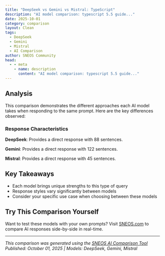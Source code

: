 ```yaml
---
title: "DeepSeek vs Gemini vs Mistral: TypeScript"
description: "AI model comparison: typescript 5.5 guide..."
date: 2025-10-01
category: comparison
layout: Clean
tags:
  - DeepSeek
  - Gemini
  - Mistral
  - AI Comparison
author: SNEOS Community
head:
  - - meta
    - name: description
      content: "AI model comparison: typescript 5.5 guide..."
---
```


<ChatComparison
  title="DeepSeek vs Gemini vs Mistral: TypeScript"
  prompt="typescript 5.5 guide"
  :responses='{
    "DeepSeek": "Of course! TypeScript 5.5, released in June 2024, is a feature-packed update that brings significant performance improvements, new type predicates, and several other enhancements that make JavaScript development safer and more efficient.\n\nHere is a comprehensive guide to the key features and changes in TypeScript 5.5.\n\n---\n\n### 1. The \u0060inferred\u0060 Keyword in Template String Types\n\nThis is a powerful new feature for type-level string manipulation. It allows you to \u0022capture\u0022 parts of a string template literal type during inference.\n\n**The Problem Before:**\nPreviously, extracting parts of a string was cumbersome and often required complex recursive conditional types.\n\n\u0060\u0060\u0060typescript\n// Old way: Using a complex conditional type\ntype ExtractName\u003CT\u003E = T extends \u0060Hello, ${infer Name}\u0060 ? Name : never;\ntype OldName = ExtractName\u003C\u0022Hello, Alice\u0022\u003E; // type OldName = \u0022Alice\u0022\n\u0060\u0060\u0060\n\n**The New Way with \u0060inferred\u0060:**\n\nThe new \u0060inferred\u0060 syntax is more intuitive and declarative. It feels like destructuring at the type level.\n\n\u0060\u0060\u0060typescript\n// New way: Using the \u0060inferred\u0060 keyword directly in the template\ntype NewName\u003CT\u003E = T extends \u0060Hello, ${inferred Name}\u0060 ? Name : never;\ntype Name = NewName\u003C\u0022Hello, Alice\u0022\u003E; // type Name = \u0022Alice\u0022\n\u0060\u0060\u0060\n\nYou can capture multiple parts at once:\n\n\u0060\u0060\u0060typescript\ntype SplitAtUnderscore\u003CS\u003E = S extends \u0060${infer First}_${infer Rest}\u0060 ? [First, Rest] : [S];\ntype Parts = SplitAtUnderscore\u003C\u0022foo_bar\u0022\u003E; // type Parts = [\u0022foo\u0022, \u0022bar\u0022]\n\u0060\u0060\u0060\n\n**Why it\u0027s better:** It\u0027s syntactically cleaner and makes complex string parsing types much easier to write and read.\n\n---\n\n### 2. Regular Expression Syntax Checking\n\nTypeScript can now validate your regular expression patterns at compile time! If you provide a string that is not a valid regex to APIs like \u0060RegExp\u0060 constructor, TypeScript will give you an error.\n\n\u0060\u0060\u0060typescript\n// This is a valid regex\nconst validRegex = new RegExp(\u0022[a-z]\u002B\u0022); // OK\n\n// This is NOT a valid regex! TypeScript 5.5 will catch this.\nconst invalidRegex = new RegExp(\u0022[a-z\u0022); \n// Error: \u0022Unterminated character class.\u0022\n\u0060\u0060\u0060\n\n**Why it\u0027s better:** Catches a common class of bugs earlier, right in your editor, without having to run your code.\n\n---\n\n### 3. Isolated Declarations\n\nThis is a major feature for library authors and large monorepos. \u0060--isolatedDeclarations\u0060 allows declaration files (\u0060.d.ts\u0060) to be generated in parallel, significantly speeding up build times.\n\n**What it does:** It enables a build process where multiple \u0060.ts\u0060 files can have their \u0060.d.ts\u0060 declaration files generated simultaneously by different processes (e.g., using \u0060tsc --declaration --emitDeclarationOnly\u0060 in a parallelized build tool).\n\n**How to use it:** Add the flag to your \u0060tsconfig.json\u0060.\n\n\u0060\u0060\u0060json\n{\n  \u0022compilerOptions\u0022: {\n    \u0022declaration\u0022: true,\n    \u0022isolatedDeclarations\u0022: true\n  }\n}\n\u0060\u0060\u0060\n\n**Why it\u0027s better:** Dramatically faster build times for projects that generate declaration files, especially in CI/CD pipelines.\n\n---\n\n### 4. Performance and Optimizations\n\nTypeScript 5.5 includes massive performance gains in several key areas:\n\n*   **Faster Incremental Builds (\u0060--build\u0060):** The \u0060--build\u0060 mode (used with project references) now avoids saving state to disk that is unnecessary for the next build, leading to 2-3x faster incremental build times in many scenarios.\n*   **\u0060--watch\u0060 Mode:** The \u0060--watch\u0060 mode has been rewritten to be more responsive and use less CPU.\n*   **\u0060--isolatedDeclarations\u0060:** As mentioned above, this enables parallelization, which is a huge performance win.\n*   **Memory Usage:** Reduced memory usage for object types, leading to faster type-checking and lower overall memory footprint.\n\n---\n\n### 5. Preserved Narrowing in Closures Following Last Assignments\n\nTypeScript\u0027s control flow analysis has been improved to preserve narrowed types in closures, *if* the variable is not reassigned after the closure is created.\n\n\u0060\u0060\u0060typescript\nfunction validateInput(input: string | number) {\n  if (typeof input === \u0022string\u0022) {\n    // input is narrowed to \u0027string\u0027 here\n    setTimeout(() =\u003E {\n      // In TypeScript 5.4 and earlier, \u0060input\u0060 would revert to \u0060string | number\u0060 here.\n      // In TypeScript 5.5, it correctly remains \u0027string\u0027.\n      console.log(input.toUpperCase()); // OK!\n    });\n  }\n}\n\u0060\u0060\u0060\n\n**Why it\u0027s better:** More intuitive and correct type narrowing in asynchronous and callback-heavy code.\n\n---\n\n### 6. ECMAScript Set Methods\n\nTypeScript now includes type definitions for the new ECMAScript Set methods, which are useful for mathematical set operations.\n\n\u0060\u0060\u0060typescript\nconst firstSet = new Set([1, 2, 3]);\nconst secondSet = new Set([2, 3, 4]);\n\n// Union: all elements from both sets\nconst union = firstSet.union(secondSet); // Set\u003C1, 2, 3, 4\u003E\n\n// Intersection: elements present in both sets\nconst intersection = firstSet.intersection(secondSet); // Set\u003C2, 3\u003E\n\n// Difference: elements in first set but not in second\nconst difference = firstSet.difference(secondSet); // Set\u003C1\u003E\n\n// Symmetric Difference: elements in either set but not in both\nconst symmetricDifference = firstSet.symmetricDifference(secondSet); // Set\u003C1, 4\u003E\n\n// Check if one set is a subset of another\nconst isSubset = firstSet.isSubsetOf(secondSet); // false\n\u0060\u0060\u0060\n\n**Why it\u0027s better:** Provides type-safe access to these useful utility methods on \u0060Set\u0060 objects.\n\n---\n\n### 7. Other Notable Changes\n\n*   **\u0060Array.prototype.flatMap\u0060 is No Longer \u0060readonly\u0060:** The return type of \u0060flatMap\u0060 is now writable, aligning with the actual ECMAScript spec behavior.\n*   **Type Inference for \u0060Array.from\u0060:** Improved inference when using \u0060Array.from\u0060 with a \u0060mapFn\u0060 argument.\n*   **Experimental Support for \u0060get\u0060 and \u0060set\u0060 Accessors in \u0060Object.groupBy\u0060:** Type definitions for this new JavaScript feature.\n\n---\n\n### How to Get Started\n\n1.  **Install via npm:**\n    \u0060\u0060\u0060bash\n    npm install -D typescript@latest\n    \u0060\u0060\u0060\n    or\n    \u0060\u0060\u0060bash\n    npx tsc --init # to create a new tsconfig.json with the latest settings\n    \u0060\u0060\u0060\n\n2.  **Update your \u0060tsconfig.json\u0060:** Ensure your \u0060target\u0060 is at least \u0060\u0022ES2024\u0022\u0060 to get the full benefit of new lib definitions (like the Set methods).\n    \u0060\u0060\u0060json\n    {\n      \u0022compilerOptions\u0022: {\n        \u0022target\u0022: \u0022ES2024\u0022,\n        \u0022lib\u0022: [\u0022ES2024\u0022, \u0022DOM\u0022, \u0022DOM.Iterable\u0022],\n        \u0022module\u0022: \u0022ESNext\u0022,\n        // ... other options\n      }\n    }\n    \u0060\u0060\u0060\n\n### Summary\n\nTypeScript 5.5 is a robust release focused on:\n*   **Developer Experience:** New \u0060inferred\u0060 syntax and regex validation.\n*   **Performance:** Massive build speed improvements.\n*   **Correctness:** Better control flow analysis and updated lib definitions.\n\nIt\u0027s a highly recommended upgrade for all TypeScript projects. For the complete list of changes, always refer to the [official TypeScript 5.5 release notes](https://devblogs.microsoft.com/typescript/announcing-typescript-5-5/).",
    "Gemini": "Alright, let\u0027s break down TypeScript 5.5. This release isn\u0027t a massive overhaul, but it introduces some solid improvements and features.\n\n**Key Features and Changes**\n\n1.  **Type Narrowing Improvements:**\n\n    *   **Exhaustive \u0060switch\u0060 Narrowing for Union Type \u0060enum\u0060s**:  TypeScript can now reliably check for completeness in \u0060switch\u0060 statements when dealing with \u0060enum\u0060s within union types. This eliminates the need for defensive programming in these cases.\n\n        \u0060\u0060\u0060typescript\n        enum Status {\n            Open,\n            Closed,\n            InProgress\n        }\n\n        type Item =\n            | { type: \u0022task\u0022; status: Status }\n            | { type: \u0022bug\u0022; status: Status };\n\n        function processItem(item: Item) {\n            switch (item.type) {\n                case \u0022task\u0022:\n                    switch (item.status) {\n                        case Status.Open:\n                            console.log(\u0022Task is open\u0022);\n                            break;\n                        case Status.Closed:\n                            console.log(\u0022Task is closed\u0022);\n                            break;\n                        case Status.InProgress:\n                            console.log(\u0022Task is in progress\u0022);\n                            break;\n                        // TypeScript now correctly infers that all possible values of Status are covered\n                        // No need for \u0060default:\u0060 or \u0060assertNever(item.status)\u0060\n                    }\n                    break;\n                case \u0022bug\u0022:\n                    switch (item.status) {\n                        case Status.Open:\n                            console.log(\u0022Bug is open\u0022);\n                            break;\n                        case Status.Closed:\n                            console.log(\u0022Bug is closed\u0022);\n                            break;\n                        case Status.InProgress:\n                            console.log(\u0022Bug is in progress\u0022);\n                            break;\n                    }\n                    break;\n            }\n        }\n        \u0060\u0060\u0060\n\n    *   **\u0060Symbol\u0060 Discriminants in Union Types**:  You can now use \u0060Symbol\u0060 properties as discriminants in union types.  This is useful when you want to ensure type safety with unique identifiers that are not easily accessible or predictable.\n\n        \u0060\u0060\u0060typescript\n        const kindA = Symbol();\n        const kindB = Symbol();\n\n        type A = { kind: typeof kindA; value: string };\n        type B = { kind: typeof kindB; value: number };\n\n        type Union = A | B;\n\n        function process(union: Union) {\n            if (union.kind === kindA) {\n                console.log(union.value.toUpperCase()); // TypeScript knows it\u0027s type A\n            } else {\n                console.log(union.value \u002B 10); // TypeScript knows it\u0027s type B\n            }\n        }\n\n        const a: A = { kind: kindA, value: \u0022hello\u0022 };\n        const b: B = { kind: kindB, value: 42 };\n\n        process(a); // Prints HELLO\n        process(b); // Prints 52\n        \u0060\u0060\u0060\n\n2.  **\u0060using\u0060 Declarations**:\n\n    *   **Resource Management with \u0060using\u0060**:  This is a new experimental feature (enabled with \u0060--experimentalDecorators\u0060 and \u0060--target esnext\u0060 or later) that provides automatic resource management using the \u0060using\u0060 keyword.  It ensures that resources are disposed of when they go out of scope, much like \u0060using\u0060 in C# or \u0060try...finally\u0060 in JavaScript, but with a cleaner syntax.\n\n        \u0060\u0060\u0060typescript\n        interface Disposable {\n            [Symbol.dispose](): void;\n        }\n\n        class File implements Disposable {\n            private fileHandle: number; // Pretend this is a real file handle\n\n            constructor(filename: string) {\n                this.fileHandle = this.openFile(filename); // Simulated file opening\n                console.log(\u0060File ${filename} opened\u0060);\n            }\n\n            private openFile(filename: string): number {\n                // Simulate opening a file\n                console.log(\u0060Simulating opening file ${filename}\u0060);\n                return Math.random(); // Return a placeholder file handle\n            }\n\n            read(): string {\n                // Simulate reading from the file\n                return \u0022Some data from the file.\u0022;\n            }\n\n            [Symbol.dispose]() {\n                this.closeFile(this.fileHandle);\n                console.log(\u0022File disposed\u0022);\n            }\n\n            private closeFile(handle: number) {\n                // Simulate closing a file\n                console.log(\u0060Simulating closing file with handle ${handle}\u0060);\n            }\n        }\n\n        function processFile(filename: string) {\n            using file = new File(filename);  // File is disposed when exiting this scope\n\n            console.log(file.read());\n        }\n\n        processFile(\u0022myFile.txt\u0022);\n\n        // Output:\n        // Simulating opening file myFile.txt\n        // File myFile.txt opened\n        // Some data from the file.\n        // Simulating closing file with handle [some random number]\n        // File disposed\n        \u0060\u0060\u0060\n\n    *   **Async Resource Management with \u0060await using\u0060**:  For asynchronous resource disposal, use \u0060await using\u0060 with objects that implement \u0060Symbol.asyncDispose\u0060.\n\n        \u0060\u0060\u0060typescript\n        interface AsyncDisposable {\n            [Symbol.asyncDispose](): Promise\u003Cvoid\u003E;\n        }\n\n        class AsyncFile implements AsyncDisposable {\n            private fileHandle: number;\n\n            constructor(filename: string) {\n                this.fileHandle = this.openFile(filename);\n                console.log(\u0060AsyncFile ${filename} opened\u0060);\n            }\n\n            private openFile(filename: string): number {\n                console.log(\u0060Simulating opening async file ${filename}\u0060);\n                return Math.random();\n            }\n\n            async read(): Promise\u003Cstring\u003E {\n                return \u0022Some async data.\u0022;\n            }\n\n            async [Symbol.asyncDispose](): Promise\u003Cvoid\u003E {\n                await this.closeFile(this.fileHandle);\n                console.log(\u0022AsyncFile disposed\u0022);\n            }\n\n            private async closeFile(handle: number): Promise\u003Cvoid\u003E {\n                await new Promise(resolve =\u003E setTimeout(resolve, 50));  // Simulate an async operation\n                console.log(\u0060Simulating closing async file with handle ${handle}\u0060);\n            }\n        }\n\n        async function processAsyncFile(filename: string) {\n            await using file = new AsyncFile(filename);\n\n            console.log(await file.read());\n        }\n\n        processAsyncFile(\u0022asyncFile.txt\u0022);\n\n        //Output:\n        // Simulating opening async file asyncFile.txt\n        // AsyncFile asyncFile.txt opened\n        // Some async data.\n        // Simulating closing async file with handle [some random number]\n        // AsyncFile disposed\n        \u0060\u0060\u0060\n\n    *   **Why Use \u0060using\u0060?**  It\u0027s a significant improvement over manually managing resources with \u0060try...finally\u0060 blocks, making code cleaner and less error-prone.  It\u0027s especially valuable in environments like Node.js where managing file handles, database connections, and other system resources is critical.\n\n3.  **Inlay Hints for Parameter Names:**\n\n    *   TypeScript now provides inlay hints for parameter names in function calls.  This makes code more readable, especially when function calls have multiple arguments of the same type.\n    *   Requires editor support (VS Code, for example, has settings to enable this).\n\n        \u0060\u0060\u0060typescript\n        function createUser(name: string, age: number, isAdmin: boolean) {\n          // ...\n        }\n\n        createUser(\u0022Alice\u0022, 30, true); // Without inlay hints: unclear what each argument represents\n        createUser(/*name:*/ \u0022Alice\u0022, /*age:*/ 30, /*isAdmin:*/ true); // With inlay hints: clearer\n        \u0060\u0060\u0060\n\n4.  **Breaking Changes and Considerations:**\n\n    *   **\u0060lib.d.ts\u0060 Changes**:  There might be minor breaking changes in the standard library definitions (\u0060lib.d.ts\u0060).  Review your code if you\u0027re relying on specific, less common parts of the standard library.\n    *   **Compiler Options and Node.js Versions**:  Ensure your compiler options (\u0060tsconfig.json\u0060) are compatible with the Node.js version you\u0027re targeting.  Use the appropriate \u0060target\u0060 and \u0060module\u0060 settings.\n\n**How to Upgrade:**\n\n1.  **Install the new version:**\n\n    \u0060\u0060\u0060bash\n    npm install -D typescript@latest\n    # or\n    yarn add -D typescript@latest\n    # or\n    pnpm add -D typescript@latest\n    \u0060\u0060\u0060\n\n2.  **Update your VS Code settings (if applicable):**\n\n    *   Make sure VS Code is using the workspace version of TypeScript (check the TypeScript version in the bottom-right corner).  You might need to select \u0022Select TypeScript Version...\u0022 from the command palette and choose the version in your \u0060node_modules\u0060.\n\n3.  **Update your \u0060tsconfig.json\u0060:**\n\n    *   Consider updating the \u0060target\u0060 and \u0060module\u0060 settings to match your desired environment (e.g., \u0060esnext\u0060 or \u0060es2022\u0060).\n    *   If you\u0027re using the \u0060using\u0060 declarations, add \u0060--experimentalDecorators\u0060 and ensure your \u0060target\u0060 is at least \u0060esnext\u0060.\n\n4.  **Test Thoroughly:**  After upgrading, run your tests to catch any potential compatibility issues.  Pay close attention to type errors and runtime behavior.\n\n**Example \u0060tsconfig.json\u0060 (with experimental features):**\n\n\u0060\u0060\u0060json\n{\n  \u0022compilerOptions\u0022: {\n    \u0022target\u0022: \u0022esnext\u0022,\n    \u0022module\u0022: \u0022esnext\u0022,\n    \u0022moduleResolution\u0022: \u0022node\u0022,\n    \u0022jsx\u0022: \u0022react-jsx\u0022,\n    \u0022esModuleInterop\u0022: true,\n    \u0022strict\u0022: true,\n    \u0022skipLibCheck\u0022: true,\n    \u0022forceConsistentCasingInFileNames\u0022: true,\n    \u0022experimentalDecorators\u0022: true,\n    \u0022lib\u0022: [\u0022esnext\u0022, \u0022dom\u0022] // Include DOM types for browser environments\n  },\n  \u0022include\u0022: [\u0022src/**/*\u0022],\n  \u0022exclude\u0022: [\u0022node_modules\u0022]\n}\n\u0060\u0060\u0060\n\n**In Summary:**\n\nTypeScript 5.5 is a good incremental update focusing on improved type narrowing and experimental resource management.  The \u0060using\u0060 declarations, while experimental, have the potential to greatly simplify resource handling in TypeScript/JavaScript projects. Remember to thoroughly test your code after upgrading, especially if you\u0027re using experimental features or relying on less common parts of the standard library.  Also enable inlay hints to benefit from the code readability improvements.\n",
    "Mistral": "As of my knowledge cutoff in October 2023, TypeScript 5.5 has not been released, so I can\u0027t provide a specific guide for it. However, I can give you a general overview of what you might expect from a new TypeScript release and how to get started with TypeScript in general.\n\n### General Overview of TypeScript Releases\n\nTypeScript releases typically include new features, improvements, and bug fixes. Here are some common areas where you might see updates:\n\n1. **Language Features**: New syntax or constructs that make the language more expressive or easier to use.\n2. **Type System Improvements**: Enhancements to the type system to make it more powerful and flexible.\n3. **Tooling**: Improvements to the TypeScript compiler (\u0060tsc\u0060), language server, and other tools.\n4. **Performance**: Optimizations to make the compiler faster and more efficient.\n5. **Compatibility**: Ensuring compatibility with the latest JavaScript features and standards.\n\n### Getting Started with TypeScript\n\nIf you\u0027re new to TypeScript, here\u0027s a basic guide to get you started:\n\n#### 1. Installation\n\nFirst, you need to install TypeScript. You can do this using npm (Node Package Manager):\n\n\u0060\u0060\u0060sh\nnpm install -g typescript\n\u0060\u0060\u0060\n\n#### 2. Setting Up a Project\n\nCreate a new directory for your project and navigate into it:\n\n\u0060\u0060\u0060sh\nmkdir my-typescript-project\ncd my-typescript-project\n\u0060\u0060\u0060\n\nInitialize a new npm project:\n\n\u0060\u0060\u0060sh\nnpm init -y\n\u0060\u0060\u0060\n\nInstall TypeScript locally to your project:\n\n\u0060\u0060\u0060sh\nnpm install typescript --save-dev\n\u0060\u0060\u0060\n\n#### 3. Configuration\n\nCreate a \u0060tsconfig.json\u0060 file to configure your TypeScript project:\n\n\u0060\u0060\u0060sh\nnpx tsc --init\n\u0060\u0060\u0060\n\nThis will generate a \u0060tsconfig.json\u0060 file with default settings. You can customize this file to suit your project\u0027s needs.\n\n#### 4. Writing TypeScript Code\n\nCreate a new TypeScript file, for example, \u0060index.ts\u0060:\n\n\u0060\u0060\u0060typescript\n// index.ts\nfunction greet(name: string): string {\n    return \u0060Hello, ${name}!\u0060;\n}\n\nconsole.log(greet(\u0022World\u0022));\n\u0060\u0060\u0060\n\n#### 5. Compiling TypeScript\n\nCompile your TypeScript code to JavaScript using the TypeScript compiler:\n\n\u0060\u0060\u0060sh\nnpx tsc\n\u0060\u0060\u0060\n\nThis will generate a \u0060index.js\u0060 file in your project directory.\n\n#### 6. Running the Compiled Code\n\nYou can run the compiled JavaScript code using Node.js:\n\n\u0060\u0060\u0060sh\nnode index.js\n\u0060\u0060\u0060\n\n### Key Features to Look Out For\n\nWhile I can\u0027t provide specifics for TypeScript 5.5, here are some features that have been introduced in recent versions that you might find useful:\n\n- **Control Flow Analysis**: Improvements in how TypeScript analyzes control flow to provide better type inferences.\n- **Template Literal Types**: Allows for more expressive type manipulations using template literals.\n- **Variadic Tuple Types**: Enhances the ability to work with tuples of varying lengths.\n- **Module Augmentation**: Improvements in how you can extend existing modules.\n- **Project References**: Better support for large projects with multiple sub-projects.\n\n### Staying Updated\n\nTo stay updated with the latest TypeScript releases and features, you can follow the official TypeScript blog and GitHub repository:\n\n- [TypeScript Blog](https://devblogs.microsoft.com/typescript/)\n- [TypeScript GitHub Repository](https://github.com/microsoft/TypeScript)\n\n### Conclusion\n\nWhile I can\u0027t provide a specific guide for TypeScript 5.5, this overview should help you get started with TypeScript and understand what to look for in new releases. Always refer to the official documentation and release notes for the most accurate and up-to-date information."
  }'
  published-date="19:43"
/>

## Analysis

This comparison demonstrates the different approaches each AI model takes when responding to the same prompt. Here are the key differences observed:

### Response Characteristics

**DeepSeek**: Provides a direct response with 88 sentences. 

**Gemini**: Provides a direct response with 122 sentences. 

**Mistral**: Provides a direct response with 45 sentences. 

## Key Takeaways

- Each model brings unique strengths to this type of query
- Response styles vary significantly between models
- Consider your specific use case when choosing between these models

## Try This Comparison Yourself

Want to test these models with your own prompts? Visit [SNEOS.com](https://sneos.com) to compare AI responses side-by-side in real-time.

---

*This comparison was generated using the [SNEOS AI Comparison Tool](https://sneos.com)*
*Published: October 01, 2025 | Models: DeepSeek, Gemini, Mistral*
